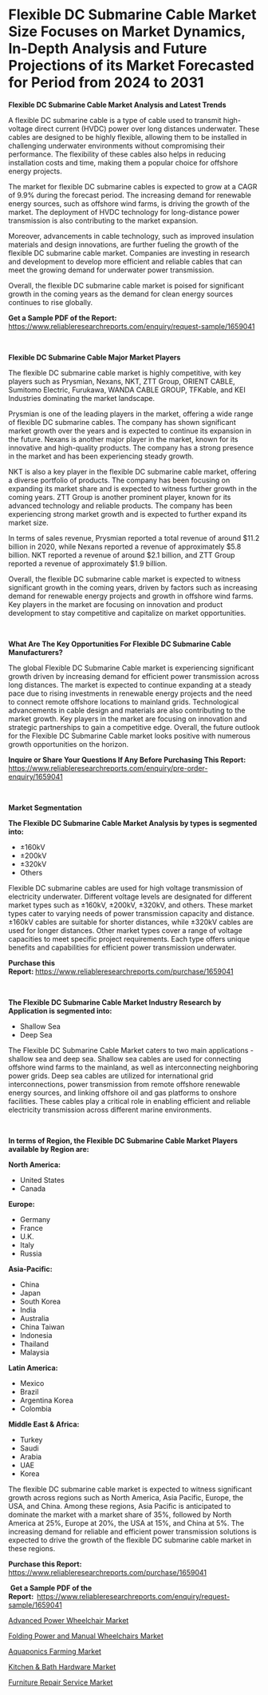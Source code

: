 <p><h1>Flexible DC Submarine Cable Market Size Focuses on Market Dynamics, In-Depth Analysis and Future Projections of its Market Forecasted for Period from 2024 to 2031</h1></p><p><strong>Flexible DC Submarine Cable Market Analysis and Latest Trends</strong></p>
<p><p>A flexible DC submarine cable is a type of cable used to transmit high-voltage direct current (HVDC) power over long distances underwater. These cables are designed to be highly flexible, allowing them to be installed in challenging underwater environments without compromising their performance. The flexibility of these cables also helps in reducing installation costs and time, making them a popular choice for offshore energy projects.</p><p>The market for flexible DC submarine cables is expected to grow at a CAGR of 9.9% during the forecast period. The increasing demand for renewable energy sources, such as offshore wind farms, is driving the growth of the market. The deployment of HVDC technology for long-distance power transmission is also contributing to the market expansion.</p><p>Moreover, advancements in cable technology, such as improved insulation materials and design innovations, are further fueling the growth of the flexible DC submarine cable market. Companies are investing in research and development to develop more efficient and reliable cables that can meet the growing demand for underwater power transmission.</p><p>Overall, the flexible DC submarine cable market is poised for significant growth in the coming years as the demand for clean energy sources continues to rise globally.</p></p>
<p><strong>Get a Sample PDF of the Report:&nbsp;</strong> <a href="https://www.reliableresearchreports.com/enquiry/request-sample/1659041">https://www.reliableresearchreports.com/enquiry/request-sample/1659041</a></p>
<p>&nbsp;</p>
<p><strong>Flexible DC Submarine Cable Major Market Players</strong></p>
<p><p>The flexible DC submarine cable market is highly competitive, with key players such as Prysmian, Nexans, NKT, ZTT Group, ORIENT CABLE, Sumitomo Electric, Furukawa, WANDA CABLE GROUP, TFKable, and KEI Industries dominating the market landscape.</p><p>Prysmian is one of the leading players in the market, offering a wide range of flexible DC submarine cables. The company has shown significant market growth over the years and is expected to continue its expansion in the future. Nexans is another major player in the market, known for its innovative and high-quality products. The company has a strong presence in the market and has been experiencing steady growth.</p><p>NKT is also a key player in the flexible DC submarine cable market, offering a diverse portfolio of products. The company has been focusing on expanding its market share and is expected to witness further growth in the coming years. ZTT Group is another prominent player, known for its advanced technology and reliable products. The company has been experiencing strong market growth and is expected to further expand its market size.</p><p>In terms of sales revenue, Prysmian reported a total revenue of around $11.2 billion in 2020, while Nexans reported a revenue of approximately $5.8 billion. NKT reported a revenue of around $2.1 billion, and ZTT Group reported a revenue of approximately $1.9 billion.</p><p>Overall, the flexible DC submarine cable market is expected to witness significant growth in the coming years, driven by factors such as increasing demand for renewable energy projects and growth in offshore wind farms. Key players in the market are focusing on innovation and product development to stay competitive and capitalize on market opportunities.</p></p>
<p>&nbsp;</p>
<p><strong>What Are The Key Opportunities For Flexible DC Submarine Cable Manufacturers?</strong></p>
<p><p>The global Flexible DC Submarine Cable market is experiencing significant growth driven by increasing demand for efficient power transmission across long distances. The market is expected to continue expanding at a steady pace due to rising investments in renewable energy projects and the need to connect remote offshore locations to mainland grids. Technological advancements in cable design and materials are also contributing to the market growth. Key players in the market are focusing on innovation and strategic partnerships to gain a competitive edge. Overall, the future outlook for the Flexible DC Submarine Cable market looks positive with numerous growth opportunities on the horizon.</p></p>
<p><strong>Inquire or Share Your Questions If Any Before Purchasing This Report:</strong> <a href="https://www.reliableresearchreports.com/enquiry/pre-order-enquiry/1659041">https://www.reliableresearchreports.com/enquiry/pre-order-enquiry/1659041</a></p>
<p>&nbsp;</p>
<p><strong>Market Segmentation</strong></p>
<p><strong>The Flexible DC Submarine Cable Market Analysis by types is segmented into:</strong></p>
<p><ul><li>±160kV</li><li>±200kV</li><li>±320kV</li><li>Others</li></ul></p>
<p><p>Flexible DC submarine cables are used for high voltage transmission of electricity underwater. Different voltage levels are designated for different market types such as ±160kV, ±200kV, ±320kV, and others. These market types cater to varying needs of power transmission capacity and distance.  ±160kV cables are suitable for shorter distances, while ±320kV cables are used for longer distances. Other market types cover a range of voltage capacities to meet specific project requirements. Each type offers unique benefits and capabilities for efficient power transmission underwater.</p></p>
<p><strong>Purchase this Report:&nbsp;</strong><a href="https://www.reliableresearchreports.com/purchase/1659041">https://www.reliableresearchreports.com/purchase/1659041</a></p>
<p>&nbsp;</p>
<p><strong>The Flexible DC Submarine Cable Market Industry Research by Application is segmented into:</strong></p>
<p><ul><li>Shallow Sea</li><li>Deep Sea</li></ul></p>
<p><p>The Flexible DC Submarine Cable Market caters to two main applications - shallow sea and deep sea. Shallow sea cables are used for connecting offshore wind farms to the mainland, as well as interconnecting neighboring power grids. Deep sea cables are utilized for international grid interconnections, power transmission from remote offshore renewable energy sources, and linking offshore oil and gas platforms to onshore facilities. These cables play a critical role in enabling efficient and reliable electricity transmission across different marine environments.</p></p>
<p>&nbsp;</p>
<p><strong>In terms of Region, the Flexible DC Submarine Cable Market Players available by Region are:</strong></p>
<p>
    <p> <strong> North America: </strong>
        <ul>
            <li>United States</li>
            <li>Canada</li>
        </ul>
        </p> 
    <p> <strong> Europe: </strong>
        <ul>
            <li>Germany</li>
            <li>France</li>
            <li>U.K.</li>
            <li>Italy</li>
            <li>Russia</li>
        </ul>
        </p> 
    <p> <strong> Asia-Pacific: </strong>
        <ul>
            <li>China</li>
            <li>Japan</li>
            <li>South Korea</li>
            <li>India</li>
            <li>Australia</li>
            <li>China Taiwan</li>
            <li>Indonesia</li>
            <li>Thailand</li>
            <li>Malaysia</li>
        </ul>
        </p> 
    <p> <strong> Latin America: </strong>
        <ul>
            <li>Mexico</li>
            <li>Brazil</li>
            <li>Argentina Korea</li>
            <li>Colombia</li>
        </ul>
        </p> 
    <p> <strong> Middle East & Africa: </strong>
        <ul>
            <li>Turkey</li>
            <li>Saudi</li>
            <li>Arabia</li>
            <li>UAE</li>
            <li>Korea</li>
        </ul>
    </p>
    </p>
<p><p>The flexible DC submarine cable market is expected to witness significant growth across regions such as North America, Asia Pacific, Europe, the USA, and China. Among these regions, Asia Pacific is anticipated to dominate the market with a market share of 35%, followed by North America at 25%, Europe at 20%, the USA at 15%, and China at 5%. The increasing demand for reliable and efficient power transmission solutions is expected to drive the growth of the flexible DC submarine cable market in these regions.</p></p>
<p><strong>Purchase this Report: </strong><a href="https://www.reliableresearchreports.com/purchase/1659041">https://www.reliableresearchreports.com/purchase/1659041</a></p>
<p>&nbsp;<strong>Get a Sample PDF of the Report:&nbsp;&nbsp;</strong><a href="https://www.reliableresearchreports.com/enquiry/request-sample/1659041">https://www.reliableresearchreports.com/enquiry/request-sample/1659041</a></p>
<p><strong></strong></p>
<p><p><a href="https://github.com/provorikovar/Market-Research-Report-List-3/blob/main/advanced-power-wheelchair-market.md">Advanced Power Wheelchair Market</a></p><p><a href="https://github.com/CliffMedina6/Market-Research-Report-List-3/blob/main/folding-power-and-manual-wheelchairs-market.md">Folding Power and Manual Wheelchairs Market</a></p><p><a href="https://medium.com/@joannknox666/aquaponics-farming-market-size-cagr-trends-2024-2030-c7104b8c2c32">Aquaponics Farming Market</a></p><p><a href="https://medium.com/@chiragreportprime/kitchen-amp-bath-hardware-market-size-cagr-trends-2024-2030-a5091fa64ecb">Kitchen & Bath Hardware Market</a></p><p><a href="https://medium.com/@joannknox666/decoding-furniture-repair-service-market-metrics-market-share-trends-and-growth-patterns-d3af22b1753b">Furniture Repair Service Market</a></p></p>